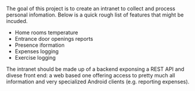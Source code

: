 The goal of this project is to create an intranet to collect and process personal infomation. Below is a quick rough list of features that might be incuded.

* Home rooms temperature
* Entrance door openings reports
* Presence iformation
* Expenses logging
* Exercise logging

The intranet should be made up of a backend exponsing a REST API and divese front end: a web based one offering access to pretty much all information and very specialized Android clients (e.g. reporting expenses).



